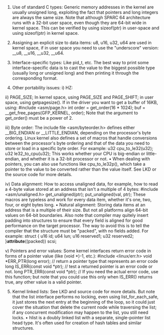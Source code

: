 1. Use of standard C types:
Generic memory addresses in the kernel are usually unsigned long, exploiting the fact that pointers and long integers are always the same size. Note that although SPARC 64 architecture runs with a 32-bit user space, even though they are 64-bit wide in kernel space. This can be verified by using sizeof(ptr) in user-space and using sizeof(ptr) in kernel space.

2. Assigning an explicit size to data items:
u8, u16, u32, u64 are used in kernel space, if in user space you need to use the "underscore" version: __u8, __u16, __u32, __u64.

3. Interface-specific types:
Like pid_t, etc. The best way to print some interface-specific data is to cast the value to the biggest possible type (usually long or unsigned long) and then printing it through the corresponding format.

4. Other portability issues:
i) 	 HZ:

ii)  PAGE_SIZE;
In kernel space, using PAGE_SIZE and PAGE_SHIFT; in user space, using getpagesize(). If in the driver you want to get a buffer of 16KB, using:
	#include <asm/page.h>
	int order = get_order(16 * 1024);
	buf = __get_free_pages(GFP_KERNEL, order);
Note that the argument to get_order() must be a power of 2.

iii) Byte order:
The include file <asm/byteorder.h> defines either __BIG_ENDIAN or __LITTLE_ENDIAN, depending on the processor's byte ordering.
Linux kernel also defines a set of macros that handle conversions between the processor's byte ordering and that of the data you need to store or load in a specific byte order. For example:
	u32 cpu_to_le32(u32);
	u32 le32_to_cpu(u32);
This works whether your CPU is big-endian or little-endian, and whether it is a 32-bit processor or not.
• When dealing with pointers, you can also use functions like cpu_to_le32p(), which take a pointer to the value to be converted rather than the value itself. See LKD or the source code for more details.

iv)  Data alignment:
How to access unaligned data, for example, how to read a 4-byte value stored at an address that isn't a multiple of 4 bytes:
	#include <asm/unaligned.h>
	get_unaligned(ptr);
	put_unaligned(val, ptr);
These macros are typeless and work for every data item, whether it's one, two, four, or eight bytes long.
• Natural alignment:
Storing data items at an address that is a multiple of their size. But not all platforms align 64-bit values on 64-bit boundaries.
Also note that compiler may quitely insert padding into structures to ensure that every field is aligned for good performance on the target processor. The way to avoid this is to tell the compiler that the structure must be "packed", with no fields added. For example:
	struct {
		u16 id;
		u64 lun;
		u16 reserved1;
		u32 reserved2;
	}__attribute__((packed)) scsi;

v)   Pointers and error values:
Some kernel interfaces return error code in forms of a pointer value (like (void *)-1, etc.):
	#include <linux/err.h>
	void *ERR_PTR(long error); // return a pointer type that represents an error code
	long IS_ERR(const void *ptr); // test a returned pointer is an error code or not.
	long PTR_ERR(const void *ptr); // If you need the actual error code, use this function; but note that you could use this only when IS_ERR() returns true, any other value is a valid pointer.

5. Kernel linked lists:
See LKD and source code for more details. But note that the list interface performs no locking, even using list_for_each_safe, it just stores the next entry at the beginning of the loop, so it could just cover the situation that delete the current node while traversing the list; if any concurrent modification may happen to the list, you still need locks.
• hlist is a doubly linked list with a separate, single-pointer list head type. It's often used for creation of hash tables and similar structures.
